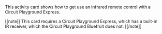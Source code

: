 This activity card shows how to get use an infrared remote control with a Circuit Playground Express.

[[note]]
This card requires a Circuit Playground Express, which has a built-in IR receiver,
which the Circuit Playground Bluefruit does not.
[[/note]]
